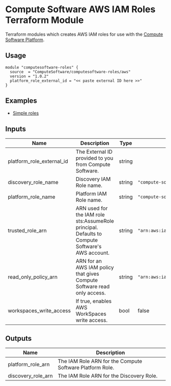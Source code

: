 # Compute Software AWS IAM Roles Terraform Module

Terraform modules which creates AWS IAM roles for use with the [Compute Software Platform](https://www.computesoftware.com/platform).

## Usage 

```hcl
module "computesoftware-roles" {
  source  = "ComputeSoftware/computesoftware-roles/aws"
  version = "1.0.2"
  platform_role_external_id = "<< paste external ID here >>"
}
```

## Examples 

- [Simple roles](https://github.com/ComputeSoftware/terraform-aws-computesoftware-roles/tree/master/examples/simple-roles)

## Inputs

| Name                      	| Description                                                                                     	| Type   	| Default                                    	| Required 	|
|---------------------------	|-------------------------------------------------------------------------------------------------	|--------	|--------------------------------------------	|----------	|
| platform_role_external_id 	| The External ID provided to you from Compute Software.                                          	| string 	|                                            	| yes      	|
| discovery_role_name       	| Discovery IAM Role name.                                                                        	| string 	| `"compute-software-discovery-role"`        	| no       	|
| platform_role_name        	| Platform IAM Role name.                                                                         	| string 	| `"compute-software-platform-role"`         	| no       	|
| trusted_role_arn          	| ARN used for the IAM role sts:AssumeRole principal. Defaults to Compute Software's AWS account. 	| string 	| `"arn:aws:iam::734247230719:root"`         	| no       	|
| read_only_policy_arn      	| ARN for an AWS IAM policy that gives Compute Software read only access.                         	| string 	| `"arn:aws:iam::aws:policy/ReadOnlyAccess"` 	| no       	|
| workspaces_write_access   	| If true, enables AWS WorkSpaces write access.                                                   	| bool   	| false                                      	| no       	|

## Outputs 

| Name               | Description                                              |
|--------------------|----------------------------------------------------------|
| platform_role_arn  | The IAM Role ARN for the Compute Software Platform Role. |
| discovery_role_arn | The IAM Role ARN for the Discovery Role.                 |